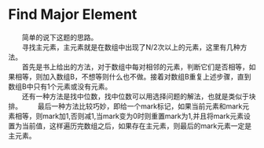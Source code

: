 # Find Major Element
&emsp;&emsp;简单的说下这题的思路。  
&emsp;&emsp;寻找主元素，主元素就是在数组中出现了N/2次以上的元素，这里有几种方法。  
&emsp;&emsp;首先是书上给出的方法，对于数组中每对相邻的元素，判断它们是否相等，如果相等，则加入数组B，不想等则什么也不做。接着对数组B重复上述步骤，直到数组B中只有1个元素或没有元素。  
&emsp;&emsp;还有一种方法是找中位数，找中位数可以用选择问题的解法，也就是类似于块排。
&emsp;&emsp;最后一种方法比较巧妙，即给一个mark标记，如果当前元素和mark元素相等，则mark加1,否则减1,当mark变为0时则重置mark为1,并且将mark元素设置为当前值，这样遍历完数组之后，如果存在主元素，则最后的mark元素一定是主元素。
